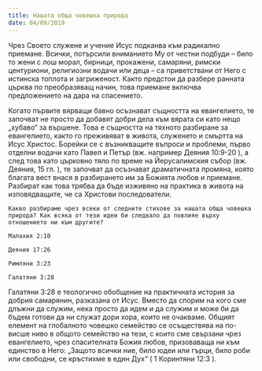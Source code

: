 ```yaml
---
title: Нашата обща човешка природа
date: 04/09/2019
---
```


Чрез Своето служене и учение Исус подканва към радикално приемане. Всички, потърсили вниманието Му от честни подбуди – било то жени с лош морал, бирници, прокажени, самаряни, римски центуриони, религиозни водачи или деца – са приветствани от Него с истинска топлота и загриженост. Както предстои да разбере ранната църква по преобразяващ начин, това приемане включва предложението на дара на спасението.

Когато първите вярващи бавно осъзнават същността на евангелието, те започват не просто да добавят добри дела към вярата си като нещо „хубаво“ за вършене. Това е същността на тяхното разбиране за евангелието, както го преживяват в живота, служенето и смъртта на Исус Христос. Борейки се с възникващите въпроси и проблеми, първо отделни водачи като Павел и Петър (вж. например Деяния 10:9-20 ), а след това като църковно тяло по време на Йерусалимския събор (вж. Деяния, 15 гл. ), те започват да осъзнават драматичната промяна, която благата вест внася в разбирането им за Божията любов и приемане. Разбират как това трябва да бъде изживяно на практика в живота на изповядващите, че са Христови последователи.

`Какво разбираме чрез всеки от следните стихове за нашата обща човешка природа? Как всяка от тези идеи би следвало да повлияе върху отношението ни към другите?`

`Малахия 2:10`

`Деяния 17:26`

`Римляни 3:23`

`Галатяни 3:28`

Галатяни 3:28 е теологично обобщение на практичната история за добрия самарянин, разказана от Исус. Вместо да спорим на кого сме длъжни да служим, нека просто да идем и да служим и може би да бъдем готови да ни служат дори хора, които не очакваме. Общият елемент на глобалното човешко семейство се осъществява на по-висше ниво в общото семейство на тези, с които сме свързани чрез евангелието, чрез спасителната Божия любов, призоваваща ни към единство в Него: „Защото всички ние, било юдеи или гърци, било роби или свободни, се кръстихме в един Дух“ ( 1 Коринтяни 12:3 ).
